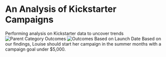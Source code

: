 # An Analysis of Kickstarter Campaigns
Performing analysis on Kickstarter data to uncover trends
![Parent Category Outcomes](https://user-images.githubusercontent.com/95327115/145309319-3ef18b4f-b644-436f-9932-9cf4030dbd24.png)
![Outcomes Based on Launch Date](https://user-images.githubusercontent.com/95327115/145309378-028651e6-10f3-46f1-8de7-b300f9db492f.png)
Based on our findings, Louise should start her campaign in the summer months with a campaign goal under $5,000.
